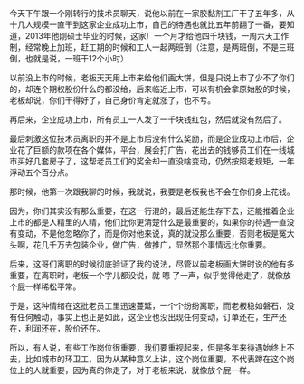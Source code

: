 <p>今天下午跟一个刚转行的技术员聊天，说他以前在一家胶黏剂工厂干了五年多，从十几人规模一直干到这家企业成功上市，自己的待遇也就比五年前翻了一番，要知道，2013年他刚硕士毕业的时候，这家厂一个月才给他四千块钱，一周六天工作制，经常晚上加班，赶工期的时候和工人一起两班倒（注意，是两班倒，不是三班倒，也就是说，一班干12个小时）</p><p>以前没上市的时候，老板天天用上市来给他们画大饼，但是只说上市了少不了你们的，却连个期权股份什么的都没给，后来临近上市，可以有机会拿原始股的时候，老板却说，你们干得好了，自己身价肯定就涨了，也不亏。</p><p>再后来，企业成功上市，所有员工一人发了一千块钱红包，然后就没有然后了。</p><p>最后刺激这位技术员离职的并不是上市后没有什么奖励，而是企业成功上市后，企业花了巨额的款项在各个媒体，平台，展会打广告，花出去的钱够员工们在一线城市买好几套房子了，这帮老员工们的奖金却一直没啥变动，仍然按照老规矩，一年浮动五个百分点。</p><p>那时候，他第一次跟我聊的时候，我就说，我要是老板我也不会在你们身上花钱。</p><p>因为，你们其实没有那么重要，在这一行混的，最后还能生存下去，还能推着企业上市的都是人精里的人精，他们比你更清楚什么是最重要的，如果你的待遇一直没有变动，不是他忽略你了，而是你对他来说，真的就没那么重要，否则老板是冤大头啊，花几千万去包装企业，做广告，做推广，显然那个事情远比你重要。</p><p>后来，这哥们离职的时候彻底验证了我的说法，尽管以前老板画大饼时说的他有多重要，在离职时，老板一个字儿都没说，就 嗯 了一声，似乎觉得他走了，就像放个屁一样稀松平常。</p><p>于是，这种情绪在这批老员工里迅速蔓延，一个个纷纷离职，而老板稳如磐石，没有任何触动，事实上也正是如此，这企业也没出现任何变动，订单还在，生产还在，利润还在，股价还在。</p><p>所以，有人说，有些工作岗位很重要，我们要重视起来，但是多年来待遇始终上不去，比如城市的环卫工，因为从某种意义上讲，这个岗位重要，不代表蹲在这个岗位上的人就重要，因为真的你走了，对于老板来说，就像放个屁一样。</p><p></p>